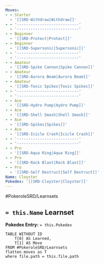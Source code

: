 ```yaml
---
Moves:
- - Starter
  - '[[SRD-Withdraw|Withdraw]]'
- - '---------------------------'
  - '---------------------------'
- - Beginner
  - '[[SRD-Protect|Protect]]'
- - Beginner
  - '[[SRD-Supersonic|Supersonic]]'
- - '---------------------------'
  - '---------------------------'
- - Amateur
  - '[[SRD-Spike Cannon|Spike Cannon]]'
- - Amateur
  - '[[SRD-Aurora Beam|Aurora Beam]]'
- - Amateur
  - '[[SRD-Toxic Spikes|Toxic Spikes]]'
- - '---------------------------'
  - '---------------------------'
- - Ace
  - '[[SRD-Hydro Pump|Hydro Pump]]'
- - Ace
  - '[[SRD-Shell Smash|Shell Smash]]'
- - Ace
  - '[[SRD-Spikes|Spikes]]'
- - Ace
  - '[[SRD-Icicle Crash|Icicle Crash]]'
- - '---------------------------'
  - '---------------------------'
- - Pro
  - '[[SRD-Aqua Ring|Aqua Ring]]'
- - Pro
  - '[[SRD-Rock Blast|Rock Blast]]'
- - Pro
  - '[[SRD-Self Destruct|Self Destruct]]'
Name: Cloyster
Pokedex: '[[SRD-Cloyster|Cloyster]]'
---
```


#PokeroleSRD/Learnsets

## `= this.Name` Learnset

**Pokedex Entry:** `= this.Pokedex`

```dataview
TABLE WITHOUT ID
    T[0] AS Learned,
    T[1] AS Move
FROM #PokeroleSRD/Learnsets
flatten moves as T
where file.path = this.file.path
```
